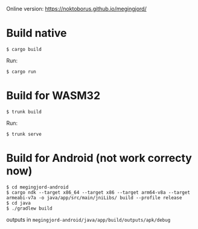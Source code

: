 Online version: https://noktoborus.github.io/megingjord/

# Build native

```
$ cargo build
```

Run:

```
$ cargo run
```

# Build for WASM32

```
$ trunk build
```

Run:

```
$ trunk serve
```

# Build for Android (not work correcty now)

```
$ cd megingjord-android
$ cargo ndk --target x86_64 --target x86 --target arm64-v8a --target armeabi-v7a -o java/app/src/main/jniLibs/ build --profile release
$ cd java
$ ./gradlew build
```

outputs in `megingjord-android/java/app/build/outputs/apk/debug`
